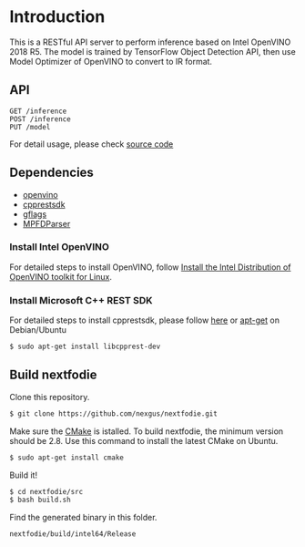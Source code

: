 # Introduction
This is a RESTful API server to perform inference based on Intel OpenVINO 2018 R5. The model is trained by TensorFlow Object Detection API, then use Model Optimizer of OpenVINO to convert to IR format.

## API
```
GET /inference
POST /inference
PUT /model
```
For detail usage, please check [source code](https://github.com/nexgus/nextfodie/blob/master/src/nextfodie/nex_request_handler.cpp)

## Dependencies
* [openvino](https://software.intel.com/en-us/openvino-toolkit/choose-download/free-download-linux)
* [cpprestsdk](https://github.com/Microsoft/cpprestsdk)
* [gflags](https://github.com/gflags/gflags)
* [MPFDParser](http://grigory.info/MPFDParser.About.html)

### Install Intel OpenVINO
For detailed steps to install OpenVINO, follow [Install the Intel Distribution of OpenVINO toolkit for Linux](https://software.intel.com/en-us/articles/OpenVINO-Install-Linux).

### Install Microsoft C++ REST SDK
For detailed steps to install cpprestsdk, please follow [here](https://github.com/Microsoft/cpprestsdk) or [apt-get](https://launchpad.net/ubuntu/+source/casablanca/2.8.0-2build2) on Debian/Ubuntu

``` bash
$ sudo apt-get install libcpprest-dev
```

## Build nextfodie

Clone this repository.

``` bash
$ git clone https://github.com/nexgus/nextfodie.git
```

Make sure the [CMake](https://cmake.org/) is istalled. To build nextfodie, the minimum version should be 2.8. Use this command to install the latest CMake on Ubuntu.

``` bash
$ sudo apt-get install cmake
```

Build it!

``` bash
$ cd nextfodie/src
$ bash build.sh
```

Find the generated binary in this folder.
```
nextfodie/build/intel64/Release
```
